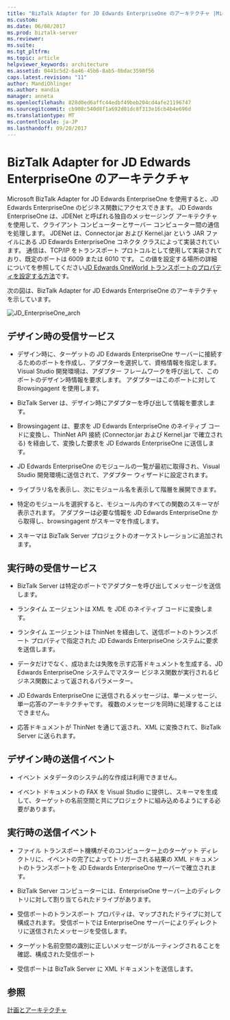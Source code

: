 ```yaml
---
title: "BizTalk Adapter for JD Edwards EnterpriseOne のアーキテクチャ |Microsoft ドキュメント"
ms.custom: 
ms.date: 06/08/2017
ms.prod: biztalk-server
ms.reviewer: 
ms.suite: 
ms.tgt_pltfrm: 
ms.topic: article
helpviewer_keywords: architecture
ms.assetid: 0441c5d2-6a46-45b6-8ab5-0bdac3590f56
caps.latest.revision: "11"
author: MandiOhlinger
ms.author: mandia
manager: anneta
ms.openlocfilehash: 828d0ed6affc44edbf49beb204cd4afe21196747
ms.sourcegitcommit: cb908c540d8f1a692d01dc8f313e16cb4b4e696d
ms.translationtype: MT
ms.contentlocale: ja-JP
ms.lasthandoff: 09/20/2017
---
```

# <a name="architecture-of-biztalk-adapter-for-jd-edwards-enterpriseone"></a>BizTalk Adapter for JD Edwards EnterpriseOne のアーキテクチャ
Microsoft BizTalk Adapter for JD Edwards EnterpriseOne を使用すると、JD Edwards EnterpriseOne のビジネス関数にアクセスできます。 JD Edwards EnterpriseOne は、JDENet と呼ばれる独自のメッセージング アーキテクチャを使用して、クライアント コンピューターとサーバー コンピューター間の通信を処理します。 JDENet は、Connector.jar および Kernel.jar という JAR ファイルにある JD Edwards EnterpriseOne コネクタ クラスによって実装されています。 通信は、TCP/IP をトランスポート プロトコルとして使用して実装されており、既定のポートは 6009 または 6010 です。 この値を設定する場所の詳細についてを参照してください[JD Edwards OneWorld トランスポートのプロパティを設定する方法](../core/how-to-set-jd-edwards-oneworld-transport-properties.md)です。  
  
 次の図は、BizTalk Adapter for JD Edwards EnterpriseOne のアーキテクチャを示しています。  
  
 ![](../core/media/jd-enterpriseone-arch.gif "JD_EnterpriseOne_arch")  
  
## <a name="inbound-services-at-design-time"></a>デザイン時の受信サービス  
  
-   デザイン時に、ターゲットの JD Edwards EnterpriseOne サーバーに接続するためのポートを作成し、アダプターを選択して、資格情報を指定します。 Visual Studio 開発環境は、アダプター フレームワークを呼び出して、このポートのデザイン時情報を要求します。 アダプターはこのポートに対して Browsingagent を使用します。  
  
-   BizTalk Server は、デザイン時にアダプターを呼び出して情報を要求します。  
  
-   Browsingagent は、要求を JD Edwards EnterpriseOne のネイティブ コードに変換し、ThinNet API 接続 (Connector.jar および Kernel.jar で確立される) を経由して、変換した要求を JD Edwards EnterpriseOne に送信します。  
  
-   JD Edwards EnterpriseOne のモジュールの一覧が最初に取得され、Visual Studio 開発環境に送信されて、アダプター ウィザードに設定されます。  
  
-   ライブラリ名を表示し、次にモジュール名を表示して階層を展開できます。  
  
-   特定のモジュールを選択すると、モジュール内のすべての関数のスキーマが表示されます。 アダプターは必要な情報を JD Edwards EnterpriseOne から取得し、browsingagent がスキーマを作成します。  
  
-   スキーマは BizTalk Server プロジェクトのオーケストレーションに追加されます。  
  
## <a name="inbound-services-at-run-time"></a>実行時の受信サービス  
  
-   BizTalk Server は特定のポートでアダプターを呼び出してメッセージを送信します。  
  
-   ランタイム エージェントは XML を JDE のネイティブ コードに変換します。  
  
-   ランタイム エージェントは ThinNet を経由して、送信ポートのトランスポート プロパティで指定された JD Edwards EnterpriseOne システムに要求を送信します。  
  
-   データだけでなく、成功または失敗を示す応答ドキュメントを生成する、JD Edwards EnterpriseOne システムでマスター ビジネス関数が実行されるビジネス関数によって返されるパラメーター。  
  
-   JD Edwards EnterpriseOne に送信されるメッセージは、単一メッセージ、単一応答のアーキテクチャです。 複数のメッセージを同時に処理することはできません。  
  
-   応答ドキュメントが ThinNet を通じて返され、XML に変換されて、BizTalk Server に送られます。  
  
## <a name="outbound-events-at-design-time"></a>デザイン時の送信イベント  
  
-   イベント メタデータのシステム的な作成は利用できません。  
  
-   イベント ドキュメントの FAX を Visual Studio に提供し、スキーマを生成して、ターゲットの名前空間と共にプロジェクトに組み込めるようにする必要があります。  
  
## <a name="outbound-events-at-run-time"></a>実行時の送信イベント  
  
-   ファイル トランスポート機構がそのコンピューター上のターゲット ディレクトリに、イベントの完了によってトリガーされる結果の XML ドキュメントのトランスポートを JD Edwards EnterpriseOne サーバーで確立されます。  
  
-   BizTalk Server コンピューターには、EnterpriseOne サーバー上のディレクトリに対して割り当てられたドライブがあります。  
  
-   受信ポートのトランスポート プロパティは、マップされたドライブに対して構成されます。 受信ポートでは EnterpriseOne サーバーによりディレクトリに送信されたメッセージを受信します。  
  
-   ターゲット名前空間の識別に正しいメッセージがルーティングされることを確認、構成された受信ポート  
  
-   受信ポートは BizTalk Server に XML ドキュメントを送信します。  
  
## <a name="see-also"></a>参照  
 [計画とアーキテクチャ](../core/planning-and-architecture8.md)